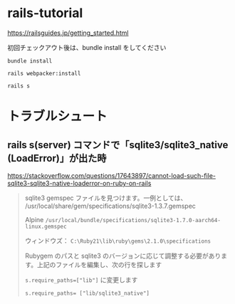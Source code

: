 # rails-tutorial
https://railsguides.jp/getting_started.html

初回チェックアウト後は、bundle install をしてください

`bundle install`

`rails webpacker:install`

`rails s`



# トラブルシュート

## rails s(server) コマンドで「sqlite3/sqlite3_native (LoadError)」が出た時

https://stackoverflow.com/questions/17643897/cannot-load-such-file-sqlite3-sqlite3-native-loaderror-on-ruby-on-rails


> sqlite3 gemspec ファイルを見つけます。一例としては、 
> /usr/local/share/gem/specifications/sqlite3-1.3.7.gemspec
> 
> Alpine
> `/usr/local/bundle/specifications/sqlite3-1.7.0-aarch64-linux.gemspec `
> 
> ウィンドウズ： `C:\Ruby21\lib\ruby\gems\2.1.0\specifications`
> 
> Rubygem のパスと sqlite3 のバージョンに応じて調整する必要があります。上記のファイルを編集し、次の行を探します
> 
> `s.require_paths=["lib"]`
> に変更します
> 
> `s.require_paths= ["lib/sqlite3_native"]`
>  
